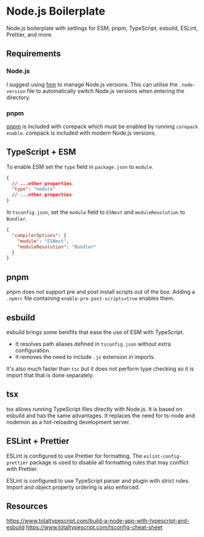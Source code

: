 # Node.js Boilerplate

Node.js boilerplate with settings for ESM, pnpm, TypeScript, esbuild, ESLint, Prettier, and more.

## Requirements

### Node.js

I suggest using [fnm](https://github.com/Schniz/fnm) to manage Node.js versions. This can utilise the `.node-version` file to automatically switch Node.js versions when entering the directory.

### pnpm

[pnpm](https://pnpm.io/) is included with corepack which must be enabled by running `corepack enable`. corepack is included with modern Node.js versions.

## TypeScript + ESM

To enable ESM set the `type` field in `package.json` to `module`.

```json
{
  // ...other properties
  "type": "module"
  // ...other properties
}
```

In `tsconfig.json`, set the `module` field to `ESNext` and `moduleResolution` to `Bundler`.

```json
{
  "compilerOptions": {
    "module": "ESNext",
    "moduleResolution": "Bundler"
  }
}
```

## pnpm

pnpm does not support pre and post install scripts out of the box. Adding a `.npmrc` file containing `enable-pre-post-scripts=true` enables them.

## esbuild

esbuild brings some benifits that ease the use of ESM with TypeScript.

- It resolves path aliases defined in `tsconfig.json` without extra configuration.
- It removes the need to include `.js` extension in imports.

It's also much faster than `tsc` but it does not perform type checking so it is import that that is done separately.

## tsx

tsx allows running TypeScript files directly with Node.js. It is based on esbuild and has the same advantages. It replaces the need for ts-node and nodemon as a hot-reloading development server.

## ESLint + Prettier

ESLint is configured to use Prettier for formatting. The `eslint-config-prettier` package is used to disable all formatting rules that may conflict with Prettier.

ESLint is configured to use TypeScript parser and plugin with strict rules. Import and object property ordering is also enforced.

## Resources

https://www.totaltypescript.com/build-a-node-app-with-typescript-and-esbuild
https://www.totaltypescript.com/tsconfig-cheat-sheet
